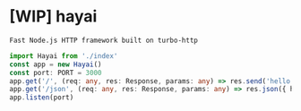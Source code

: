 # [WIP] hayai

    Fast Node.js HTTP framework built on turbo-http

```ts
import Hayai from './index'
const app = new Hayai()
const port: PORT = 3000
app.get('/', (req: any, res: Response, params: any) => res.send('hello world', 200))
app.get('/json', (req: any, res: Response, params: any) => res.json({ hello: 'world' }, 200))
app.listen(port)
```